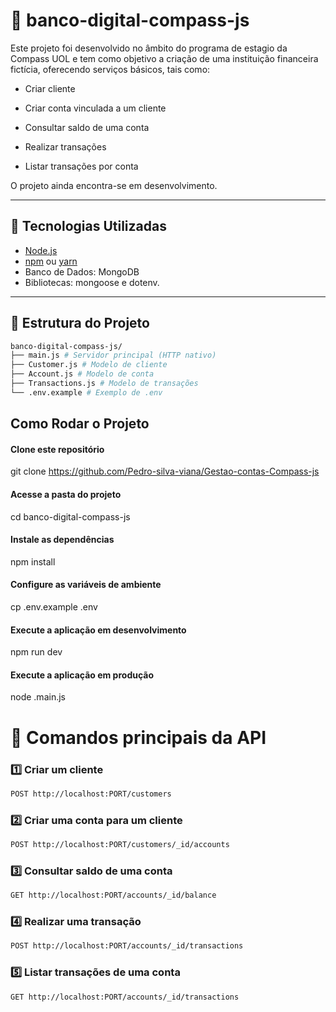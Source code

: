 # 📌 banco-digital-compass-js

Este projeto foi desenvolvido no âmbito do programa de estagio da Compass UOL e tem como objetivo a criação de uma instituição financeira fictícia, oferecendo serviços básicos, tais como:

* Criar cliente

* Criar conta vinculada a um cliente

* Consultar saldo de uma conta

* Realizar transações

* Listar transações por conta

O projeto ainda encontra-se em desenvolvimento.

---

## 🚀 Tecnologias Utilizadas
- [Node.js](https://nodejs.org/)
- [npm](https://www.npmjs.com/) ou [yarn](https://yarnpkg.com/)
- Banco de Dados: MongoDB
- Bibliotecas: mongoose e dotenv.

---

## 📂 Estrutura do Projeto
```bash
banco-digital-compass-js/
├── main.js # Servidor principal (HTTP nativo)
├── Customer.js # Modelo de cliente
├── Account.js # Modelo de conta
├── Transactions.js # Modelo de transações
└── .env.example # Exemplo de .env
```
## Como Rodar o Projeto
#### Clone este repositório
git clone https://github.com/Pedro-silva-viana/Gestao-contas-Compass-js

#### Acesse a pasta do projeto
cd banco-digital-compass-js

#### Instale as dependências
npm install

#### Configure as variáveis de ambiente
cp .env.example .env

#### Execute a aplicação em desenvolvimento
npm run dev

#### Execute a aplicação em produção
node .main.js

# 📌 Comandos principais da API

### 1️⃣ Criar um cliente
```bash
POST http://localhost:PORT/customers 
```
### 2️⃣ Criar uma conta para um cliente
```bash
POST http://localhost:PORT/customers/_id/accounts
```
### 3️⃣ Consultar saldo de uma conta
```bash
GET http://localhost:PORT/accounts/_id/balance
```
### 4️⃣ Realizar uma transação
```bash
POST http://localhost:PORT/accounts/_id/transactions
```
### 5️⃣ Listar transações de uma conta
```bash
GET http://localhost:PORT/accounts/_id/transactions
```